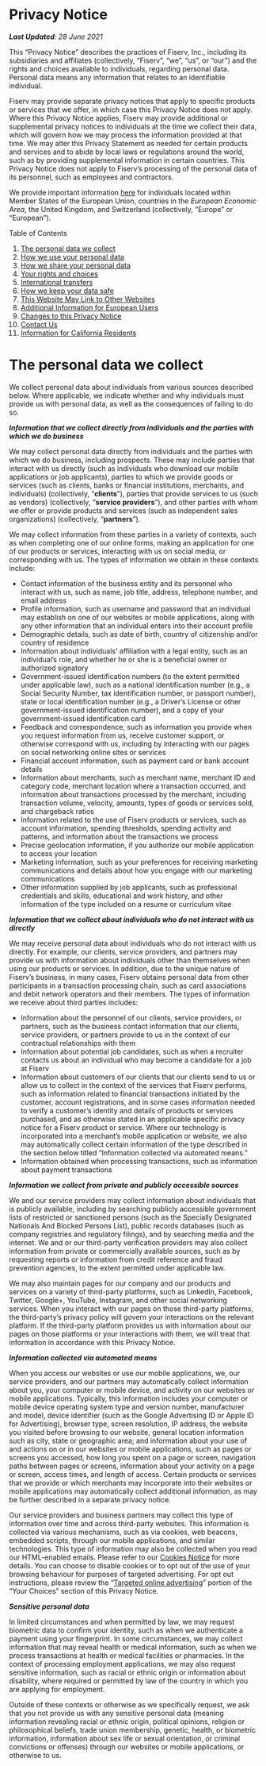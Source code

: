 # Privacy Notice
***Last Updated**: 28 June 2021*

This “Privacy Notice” describes the practices of Fiserv, Inc., including its subsidiaries and affiliates (collectively, “Fiserv”, “we”, “us”, or “our”) and the rights and choices available to individuals, regarding personal data. Personal data means any information that relates to an identifiable individual. 

Fiserv may provide separate privacy notices that apply to specific products or services that we offer, in which case this Privacy Notice does not apply. Where this Privacy Notice applies, Fiserv may provide additional or supplemental privacy notices to individuals at the time we collect their data, which will govern how we may process the information provided at that time. We may alter this Privacy Statement as needed for certain products and services and to abide by local laws or regulations around the world, such as by providing supplemental information in certain countries. This Privacy Notice does not apply to Fiserv’s processing of the personal data of its personnel, such as employees and contractors.

We provide important information [here](#additional-information-for-european-users) for individuals located within Member States of the European Union, countries in the *European Economic Area*, the United Kingdom, and Switzerland (collectively, “Europe” or “European”).

Table of Contents

1. [The personal data we collect](#the-personal-data-we-collect)
2. [How we use your personal data](#how-we-use-your-personal-data)
3. [How we share your personal data](#how-we-share-your-personal-data)
4. [Your rights and choices](#your-rights-and-choices)
5. [International transfers](#international-transfers)
6. [How we keep your data safe](#how-we-keep-your-data-safe)
7. [This Website May Link to Other Websites](#this-website-may-link-to-other-websites)
8. [Additional Information for European Users](#additional-information-for-european-users)
9. [Changes to this Privacy Notice](#changes-to-this-privacy-notice)
10. [Contact Us](#contact-us)
11. [Information for California Residents](#information-for-california-residents)

# The personal data we collect

We collect personal data about individuals from various sources described below. Where applicable, we indicate whether and why individuals must provide us with personal data, as well as the consequences of failing to do so.

***Information that we collect directly from individuals and the parties with which we do business***

We may collect personal data directly from individuals and the parties with which we do business, including prospects. These may include parties that interact with us directly (such as individuals who download our mobile applications or job applicants), parties to which we provide goods or services (such as clients, banks or financial institutions, merchants, and individuals) (collectively, “**clients**”), parties that provide services to us (such as vendors) (collectively, “**service providers**”), and other parties with whom we offer or provide products and services (such as independent sales organizations) (collectively, “**partners**”). 

We may collect information from these parties in a variety of contexts, such as when completing one of our online forms, making an application for one of our products or services, interacting with us on social media, or corresponding with us. The types of information we obtain in these contexts include:

- Contact information of the business entity and its personnel who interact with us, such as name, job title, address, telephone number, and email address
- Profile information, such as username and password that an individual may establish on one of our websites or mobile applications, along with any other information that an individual enters into their account profile
- Demographic details, such as date of birth, country of citizenship and/or country of residence
- Information about individuals’ affiliation with a legal entity, such as an individual’s role, and whether he or she is a beneficial owner or authorized signatory
- Government-issued identification numbers (to the extent permitted under applicable law), such as a national identification number (e.g., a Social Security Number, tax identification number, or passport number), state or local identification number (e.g., a Driver’s License or other government-issued identification number), and a copy of your government-issued identification card
- Feedback and correspondence, such as information you provide when you request information from us, receive customer support, or otherwise correspond with us, including by interacting with our pages on social networking online sites or services
- Financial account information, such as payment card or bank account details 
- Information about merchants, such as merchant name, merchant ID and category code, merchant location where a transaction occurred, and information about transactions processed by the merchant, including transaction volume, velocity, amounts, types of goods or services sold, and chargeback ratios
- Information related to the use of Fiserv products or services, such as account information, spending thresholds, spending activity and patterns, and information about the transactions we process
- Precise geolocation information, if you authorize our mobile application to access your location
- Marketing information, such as your preferences for receiving marketing communications and details about how you engage with our marketing communications
- Other information supplied by job applicants, such as professional credentials and skills, educational and work history, and other information of the type included on a resume or curriculum vitae

***Information that we collect about individuals who do not interact with us directly***

We may receive personal data about individuals who do not interact with us directly. For example, our clients, service providers, and partners may provide us with information about individuals other than themselves when using our products or services. In addition, due to the unique nature of Fiserv’s business, in many cases, Fiserv obtains personal data from other participants in a transaction processing chain, such as card associations and debit network operators and their members. The types of information we receive about third parties includes:

- Information about the personnel of our clients, service providers, or partners, such as the business contact information that our clients, service providers, or partners provide to us in the context of our contractual relationships with them
- Information about potential job candidates, such as when a recruiter contacts us about an individual who may become a candidate for a job at Fiserv
- Information about customers of our clients that our clients send to us or allow us to collect in the context of the services that Fiserv performs, such as information related to financial transactions initiated by the customer, account registrations, and in some cases information needed to verify a customer’s identity and details of products or services purchased, and as otherwise stated in an applicable specific privacy notice for a Fiserv product or service. Where our technology is incorporated into a merchant’s mobile application or website, we also may automatically collect certain information of the type described in the section below titled “Information collected via automated means.”
- Information obtained when processing transactions, such as information about payment transactions

***Information we collect from private and publicly accessible sources***

We and our service providers may collect information about individuals that is publicly available, including by searching publicly accessible government lists of restricted or sanctioned persons (such as the Specially Designated Nationals And Blocked Persons List), public records databases (such as company registries and regulatory filings), and by searching media and the internet. We and or our third-party verification providers may also collect information from private or commercially available sources, such as by requesting reports or information from credit reference and fraud prevention agencies, to the extent permitted under applicable law. 

We may also maintain pages for our company and our products and services on a variety of third-party platforms, such as LinkedIn, Facebook, Twitter, Google+, YouTube, Instagram, and other social networking services. When you interact with our pages on those third-party platforms, the third-party’s privacy policy will govern your interactions on the relevant platform. If the third-party platform provides us with information about our pages on those platforms or your interactions with them, we will treat that information in accordance with this Privacy Notice.

***Information collected via automated means***

When you access our websites or use our mobile applications, we, our service providers, and our partners may automatically collect information about you, your computer or mobile device, and activity on our websites or mobile applications. Typically, this information includes your computer or mobile device operating system type and version number, manufacturer and model, device identifier (such as the Google Advertising ID or Apple ID for Advertising), browser type, screen resolution, IP address, the website you visited before browsing to our website, general location information such as city, state or geographic area; and information about your use of and actions on or in our websites or mobile applications, such as pages or screens you accessed, how long you spent on a page or screen, navigation paths between pages or screens, information about your activity on a page or screen, access times, and length of access. Certain products or services that we provide or which merchants may incorporate into their websites or mobile applications may automatically collect additional information, as may be further described in a separate privacy notice.

Our service providers and business partners may collect this type of information over time and across third-party websites. This information is collected via various mechanisms, such as via cookies, web beacons, embedded scripts, through our mobile applications, and similar technologies. This type of information may also be collected when you read our HTML-enabled emails. Please refer to our [Cookies Notice](https://www.fiserv.com/en/legal/cookie-statement.html) for more details. You can choose to disable cookies or to opt out of the use of your browsing behaviour for purposes of targeted advertising. For opt out instructions, please review the “[Targeted online advertising](#your-rights-and-choices)” portion of the “Your Choices” section of this Privacy Notice.

***Sensitive personal data***

In limited circumstances and when permitted by law, we may request biometric data to confirm your identity, such as when we authenticate a payment using your fingerprint. In some circumstances, we may collect information that may reveal health or medical information, such as when we process transactions at health or medical facilities or pharmacies. In the context of processing employment applications, we may also request sensitive information, such as racial or ethnic origin or information about disability, where required or permitted by law of the country in which you are applying for employment.

Outside of these contexts or otherwise as we specifically request, we ask that you not provide us with any sensitive personal data (meaning information revealing racial or ethnic origin, political opinions, religion or philosophical beliefs, trade union membership, genetic, health, or biometric information, information about sex life or sexual orientation, or criminal convictions or offenses) through our websites or mobile applications, or otherwise to us.

